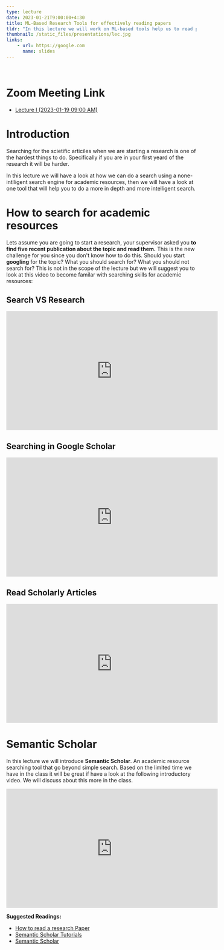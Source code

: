 ```yaml
---
type: lecture
date: 2023-01-21T9:00:00+4:30
title: ML-Based Research Tools for effectively reading papers
tldr: "In this lecture we will work on ML-based tools help us to read papers effectively."
thumbnail: /static_files/presentations/lec.jpg
links: 
    - url: https://google.com
      name: slides
---
```


<br/> 

# Zoom Meeting Link

- [Lecture I (2023-01-19 09:00 AM)](https://mcmaster.zoom.us/j/5561269267)

# Introduction

Searching for the scietific articiles when we are starting a research
is one of the hardest things to do. Specifically if you are in your first
yeard of the research it will be harder. 

In this lecture we will have a look at how we can do a search using a none-intlligent
search engine for academic resources, then we will have a look at one tool that will
help you to do a more in depth and more intelligent search.

# How to search for academic resources

Lets assume you are going to start a research, your supervisor asked you **to
find five recent publication about the topic and read them.** This is the new challenge
for you since you don't know how to do this. Should you start **googling** for the topic?
What you should search for? What you should not search for? This is not in the scope of the
lecture but we will suggest you to look at this video to become familar with searching skills
for academic resources:

## Search VS Research

<iframe width="560" height="315" src="https://www.youtube.com/embed/minZ0ABVqyk?si=c2_3SjlCxXH0T5aw" title="YouTube video player" frameborder="0" allow="accelerometer; autoplay; clipboard-write; encrypted-media; gyroscope; picture-in-picture; web-share" allowfullscreen></iframe>

## Searching in Google Scholar

<iframe width="560" height="315" src="https://www.youtube.com/embed/WsTPZItV3No?si=6WS8TBW2FUlIJYbR" title="YouTube video player" frameborder="0" allow="accelerometer; autoplay; clipboard-write; encrypted-media; gyroscope; picture-in-picture; web-share" allowfullscreen></iframe>

## Read Scholarly Articles

<iframe width="560" height="315" src="https://www.youtube.com/embed/Oq6RiJLlzlk?si=TfG2808MN6RjFg8C" title="YouTube video player" frameborder="0" allow="accelerometer; autoplay; clipboard-write; encrypted-media; gyroscope; picture-in-picture; web-share" allowfullscreen></iframe>


# Semantic Scholar

In this lecture we will introduce **Semantic Scholar**. An academic resource searching tool
that go beyond simple search. Based on the limited time we have in the class it will be great if
have a look at the following introductory video. We will discuss about this more in the class.

<iframe width="560" height="315" src="https://www.youtube.com/embed/U25ZhuokyG4?si=e8Fv5c9KfLljtQQY" title="YouTube video player" frameborder="0" allow="accelerometer; autoplay; clipboard-write; encrypted-media; gyroscope; picture-in-picture; web-share" allowfullscreen></iframe>

**Suggested Readings:**
- [How to read a research Paper](https://www.eecs.harvard.edu/~michaelm/postscripts/ReadPaper.pdf)
- [Semantic Scholar Tutorials](https://www.semanticscholar.org/product/tutorials)
- [Semantic Scholar](https://www.researchgate.net/publication/322459826_Semantic_Scholar)
